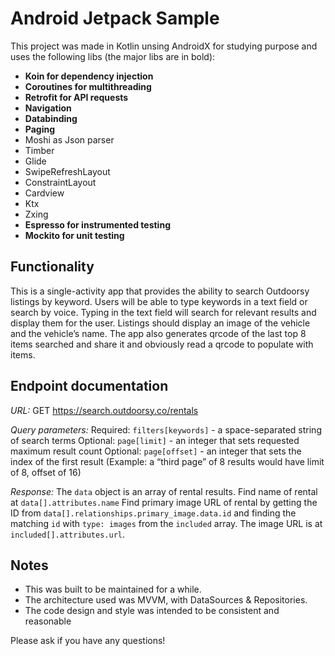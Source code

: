 # Android Jetpack Sample
This project was made in Kotlin unsing AndroidX for studying purpose and uses the following libs (the major libs are in bold):
- **Koin for dependency injection**
- **Coroutines for multithreading**
- **Retrofit for API requests**
- **Navigation**
- **Databinding**
- **Paging**
- Moshi as Json parser
- Timber
- Glide
- SwipeRefreshLayout
- ConstraintLayout
- Cardview
- Ktx
- Zxing
- **Espresso for instrumented testing**
- **Mockito for unit testing**

## Functionality
This is a single-activity app that provides the ability to search Outdoorsy listings by keyword.
Users will be able to type keywords in a text field or search by voice.
Typing in the text field will search for relevant results and display them for the user.
Listings should display an image of the vehicle and the vehicle’s name.
The app also generates qrcode of the last top 8 items searched and share it and obviously read a qrcode to populate with items.

## Endpoint documentation

*URL:*
GET https://search.outdoorsy.co/rentals

*Query parameters:*
Required: `filters[keywords]` - a space-separated string of search terms
Optional: `page[limit]` - an integer that sets requested maximum result count
Optional: `page[offset]` - an integer that sets the index of the first result
(Example: a “third page” of 8 results would have limit of 8, offset of 16)

*Response:*
The `data` object is an array of rental results.
Find name of rental at `data[].attributes.name`
Find primary image URL of rental by getting the ID from `data[].relationships.primary_image.data.id` and finding the matching `id` with `type: images` from the `included` array. The image URL is at `included[].attributes.url`.

## Notes
- This was built to be maintained for a while.
- The architecture used was MVVM, with DataSources & Repositories.
- The code design and style was intended to be consistent and reasonable

Please ask if you have any questions!
